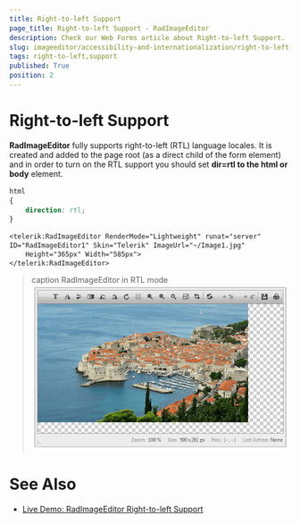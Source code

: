 ```yaml
---
title: Right-to-left Support
page_title: Right-to-left Support - RadImageEditor
description: Check our Web Forms article about Right-to-left Support.
slug: imageeditor/accessibility-and-internationalization/right-to-left-support
tags: right-to-left,support
published: True
position: 2
---
```


# Right-to-left Support




**RadImageEditor** fully supports right-to-left (RTL) language locales. It is created and added to the page root (as a direct child of the form element) and in order to turn on the RTL support you should set **dir=rtl to the html or body** element.

````CSS
html
{
    direction: rtl;
}
````



````ASP.NET
<telerik:RadImageEditor RenderMode="Lightweight" runat="server" ID="RadImageEditor1" Skin="Telerik" ImageUrl="~/Image1.jpg"
    Height="365px" Width="585px">
</telerik:RadImageEditor>
````

>caption RadImageEditor in RTL mode
![radimageeditor-rtl-screenshot](images/radimageeditor-rtl-screenshot.png)

# See Also

 * [Live Demo: RadImageEditor Right-to-left Support](https://demos.telerik.com/aspnet-ajax/imageeditor/examples/righttoleft/defaultcs.aspx)
